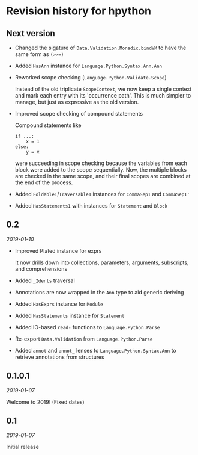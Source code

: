 # Revision history for hpython

## Next version

* Changed the sigature of `Data.Validation.Monadic.bindVM` to have the same form as
  `(>>=)`
  
* Added `HasAnn` instance for `Language.Python.Syntax.Ann.Ann`

* Reworked scope checking (`Language.Python.Validate.Scope`)

  Instead of the old triplicate `ScopeContext`, we now keep a single context
  and mark each entry with its 'occurrence path'. This is much simpler to manage,
  but just as expressive as the old version.
  
* Improved scope checking of compound statements

  Compound statements like
  
  ```
  if ...:
      x = 1
  else:
      y = x
  ```
  
  were succeeding in scope checking because the variables from each block were
  added to the scope sequentially. Now, the multiple blocks are checked in the
  same scope, and their final scopes are combined at the end of the process.
  
* Added `Foldable1`/`Traversable1` instances for `CommaSep1` and `CommaSep1'`

* Added `HasStatements1` with instances for `Statement` and `Block`

## 0.2

*2019-01-10*

* Improved Plated instance for exprs

  It now drills down into collections, parameters, arguments, subscripts, and
  comprehensions
  
* Added `_Idents` traversal

* Annotations are now wrapped in the `Ann` type to aid generic deriving

* Added `HasExprs` instance for `Module`

* Added `HasStatements` instance for `Statement`

* Added IO-based `read-` functions to `Language.Python.Parse`

* Re-export `Data.Validation` from `Language.Python.Parse`

* Added `annot` and `annot_` lenses to `Language.Python.Syntax.Ann` to retrieve
  annotations from structures

## 0.1.0.1

*2019-01-07*

Welcome to 2019! (Fixed dates)

## 0.1

*2019-01-07*

Initial release
